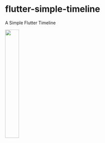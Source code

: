 # flutter-simple-timeline
A Simple Flutter Timeline

<img src='http://www.mwmobile.com.br/images/flutter-timeline.png' width="30%" />
